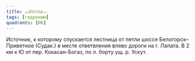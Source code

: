 ```yaml
---
title: ⒜Котла⒵
tags: [гидроним]
quadrants: [И6]
---
```


Источник, к которому спускается лестница от петли шоссе Белогорск–Приветное
(Судак.) в месте ответвления влево дороги на г. Лапата. В 2 км к Ю от пер.
Кокасан-Богаз, по л. борту ущ. р. Ускут.
